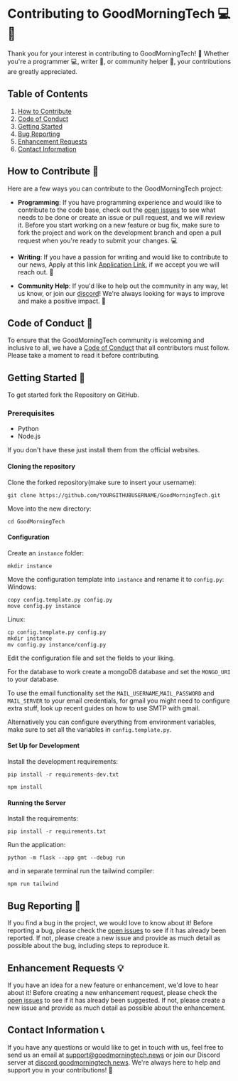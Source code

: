 # Contributing to GoodMorningTech 💻📝

Thank you for your interest in contributing to GoodMorningTech! 🙌 Whether you're a programmer 💻, writer 📝, or community helper 🤝, your contributions are greatly appreciated. 

## Table of Contents 
1. [How to Contribute](#how-to-contribute-)
2. [Code of Conduct](#code-of-conduct-)
3. [Getting Started](#getting-started-)
4. [Bug Reporting](#bug-reporting-)
5. [Enhancement Requests](#enhancement-requests-)
6. [Contact Information](#contact-information-)

## How to Contribute 🤔

Here are a few ways you can contribute to the GoodMorningTech project: 

- **Programming**: If you have programming experience and would like to contribute to the code base, check out the [open issues](https://github.com/GoodMorninTech/GoodMorningTech/issues) to see what needs to be done or create an issue or pull request, and we will review it. Before you start working on a new feature or bug fix, make sure to fork the project and work on the development branch and open a pull request when you're ready to submit your changes. 💻

- **Writing**: If you have a passion for writing and would like to contribute to our news, Apply at this link [Application Link](https://goodmorningtech.news/writers/apply), if we accept you we will reach out. 📝

- **Community Help**: If you'd like to help out the community in any way, let us know, or join our [discord](https://discord.goodmorningtech.news)! We're always looking for ways to improve and make a positive impact. 🤝

## Code of Conduct 📜

To ensure that the GoodMorningTech community is welcoming and inclusive to all, we have a [Code of Conduct](CODE_OF_CONDUCT.md) that all contributors must follow. Please take a moment to read it before contributing. 

## Getting Started 🚀

To get started fork the Repository on GitHub.

### Prerequisites
- Python
- Node.js

If you don't have these just install them from the official websites.

#### Cloning the repository
Clone the forked repository(make sure to insert your username):
```
git clone https://github.com/YOURGITHUBUSERNAME/GoodMorningTech.git
```
Move into the new directory:
```
cd GoodMorningTech
```
#### Configuration
Create an `instance` folder:
```
mkdir instance
```
Move the configuration template into `instance` and rename it to `config.py`:
Windows:
```
copy config.template.py config.py
move config.py instance
```
Linux:
``` 
cp config.template.py config.py
mkdir instance
mv config.py instance/config.py
```
Edit the configuration file and set the fields to your liking.

For the database to work create a mongoDB database and set the `MONGO_URI` to your database.

To use the email functionality set the `MAIL_USERNAME`,`MAIL_PASSWORD` and `MAIL_SERVER`
to your email credentials, for gmail you might need to configure extra stuff,
look up recent guides on how to use SMTP with gmail.

Alternatively you can configure everything from environment variables, make sure to set all the variables in `config.template.py`.

#### Set Up for Development
Install the development requirements:
```
pip install -r requirements-dev.txt
```
```
npm install
```

[//]: # (#### Install pre-commit hooks:)

[//]: # (```)

[//]: # (pre-commit install)

[//]: # (```)

#### Running the Server
Install the requirements:
```
pip install -r requirements.txt
```
Run the application:
```
python -m flask --app gmt --debug run 
```
and in separate terminal run the tailwind compiler:
```
npm run tailwind
```

## Bug Reporting 🐛

If you find a bug in the project, we would love to know about it! Before reporting a bug, please check the [open issues](https://github.com/GoodMorninTech/GoodMorningTech/issues) to see if it has already been reported. If not, please create a new issue and provide as much detail as possible about the bug, including steps to reproduce it. 

## Enhancement Requests 💡

If you have an idea for a new feature or enhancement, we'd love to hear about it! Before creating a new enhancement request, please check the [open issues](https://github.com/GoodMorninTech/GoodMorningTech/issues) to see if it has already been suggested. If not, please create a new issue and provide as much detail as possible about the enhancement. 

## Contact Information 📞

If you have any questions or would like to get in touch with us, feel free to send us an email at [support@goodmorningtech.news](mailto:support@goodmorningtech.news) or join our Discord server at [discord.goodmorningtech.news](https://discord.goodmorningtech.news/). We're always here to help and support you in your contributions! 🤗
